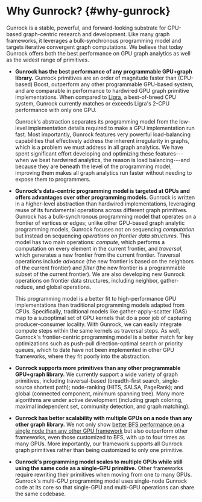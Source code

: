 Why Gunrock? {#why-gunrock}
============

Gunrock is a stable, powerful, and forward-looking substrate for GPU-based graph-centric research and development. Like many graph frameworks, it leverages a bulk-synchronous programming model and targets iterative convergent graph computations. We believe that today Gunrock offers both the best performance on GPU graph analytics as well as the widest range of primitives.

-   **Gunrock has the best performance of any programmable GPU+graph library.** Gunrock primitives are an order of magnitude faster than  (CPU-based) Boost, outperform any other programmable GPU-based system, and are comparable in performance to hardwired GPU graph primitive implementations. When  compared to [Ligra](https://github.com/jshun/ligra), a best-of-breed CPU system, Gunrock currently  matches or exceeds Ligra's 2-CPU performance with only one GPU.

    Gunrock's abstraction separates its programming model from the  low-level implementation details required to make a GPU  implementation run fast. Most importantly, Gunrock features very   powerful load-balancing capabilities that effectively address the   inherent irregularity in graphs, which is a problem we must address   in all graph analytics. We have spent significant effort developing   and optimizing these features---when we beat hardwired analytics,   the reason is load balancing---and because they are beneath the   level of the programming model, improving them makes all graph   analytics run faster without needing to expose them to programmers.

-   **Gunrock's data-centric programming model is targeted at GPUs and offers advantages over other programming models.** Gunrock is written in a higher-level abstraction than hardwired implementations, leveraging reuse of its fundamental operations across different graph primitives. Gunrock has a bulk-synchronous programming model that operates on a frontier of vertices or edges; unlike other GPU-based graph analytic programming models, Gunrock focuses not on sequencing *computation* but instead on sequencing *operations on frontier data structures*. This model has two main operations: *compute*, which performs a computation on every element in the current frontier, and *traversal*, which generates a new frontier from the current frontier. Traversal operations include *advance* (the new frontier is based on the neighbors of the current frontier) and *filter* (the new frontier is a programmable subset of the current frontier). We are also developing new Gunrock operations on frontier data structures, including neighbor, gather-reduce, and global operations.

    This programming model is a better fit to high-performance GPU implementations than traditional programming models adapted from CPUs. Specifically, traditional models like gather-apply-scatter (GAS) map to a suboptimal set of GPU kernels that do a poor job of capturing producer-consumer locality. With Gunrock, we can easily integrate compute steps within the same kernels as traversal steps. As well, Gunrock's frontier-centric programming model is a better match for key optimizations such as push-pull direction-optimal search or priority queues, which to date have not been implemented in other GPU frameworks, where they fit poorly into the abstraction.

-   **Gunrock supports more primitives than any other programmable GPU+graph library.** We currently support a wide variety of graph primitives, including traversal-based (breadth-first search, single-source shortest path); node-ranking (HITS, SALSA, PageRank); and global (connected component, minimum spanning tree). Many more algorithms are under active development (including graph coloring, maximal independent set, community detection, and graph matching).

-   **Gunrock has better scalability with multiple GPUs on a node than any other graph library.** We not only show [better BFS performance on a single node than any other GPU framework](http://arxiv.org/abs/1504.04804) but also outperform other frameworks, even those customized to BFS, with up to four times as many GPUs. More importantly, our framework supports all Gunrock graph primitives rather than being customized to only one primitive.

-   **Gunrock's programming model scales to multiple GPUs while still using the same code as a single-GPU primitive.** Other frameworks require rewriting their primitives when moving from one to many GPUs. Gunrock's multi-GPU programming model uses single-node Gunrock code at its core so that single-GPU and multi-GPU operations can share the same codebase.
